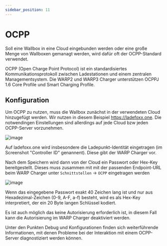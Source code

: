 ```yaml
---
sidebar_position: 11
---
```


# OCPP

Soll eine Wallbox in eine Cloud eingebunden werden oder eine große Menge von
Wallboxen gemanagt werden, wird dafür oft der OCPP-Standard verwendet.

OCPP (Open Charge Point Protocol) ist ein standardisiertes
Kommunikationsprotokoll zwischen Ladestationen und einem zentralen
Managementsystem. Die WARP2 und WARP3 Charger unterstützen OCPPJ 1.6 Core Profile
und Smart Charging Profile.

## Konfiguration

Um OCPP zu nutzen, muss die Wallbox zunächst in der verwendeten Cloud
hinzugefügt werden. Wir nutzen in diesem Beispiel https://ladefoxx.one.
Die notwendingen Einstellungen sind allerdings auf jede Cloud bzw
jeden OCPP-Server vorzunehmen.

![image](/img/first_steps/ocpp_configuration_ladefoxx.png)

Auf ladefoxx.one wird insbesondere die Ladepunkt-Identität eingetragen
(im Screenshot "Controller ID" genannent). Diese gibt der WARP Charger vor.

Nach dem Speichern wird dann von der Cloud ein Passwort oder Hex-Key
bereitgestellt. Dieses muss zusammen mit mit der passenden Endpoint-URL
beim WARP Charger unter `Schnittstellen` -> `OCPP` eingetragen werden

![image](/img/first_steps/ocpp_configuration_warp.png)

Wenn das eingegebene Passwort exakt 40 Zeichen lang ist und nur aus
Hexadezimal-Zeichen (0-9, A-F, a-f) besteht, wird es als Hex-Key
interpretiert, der ein 20 Byte langen Schlüssel kodiert.

Es ist auch möglich das keine Autorisierung erforderlich ist, in diesem
Fall kann die Autorisierung im WARP Charger deaktiviert werden.

Unter den Punkten Debug und Konfigurationen finden sich weiterführende
Informationen, mit denen Probleme bei der Interaktion mit einem
OCPP-Server diagnostiziert werden können.